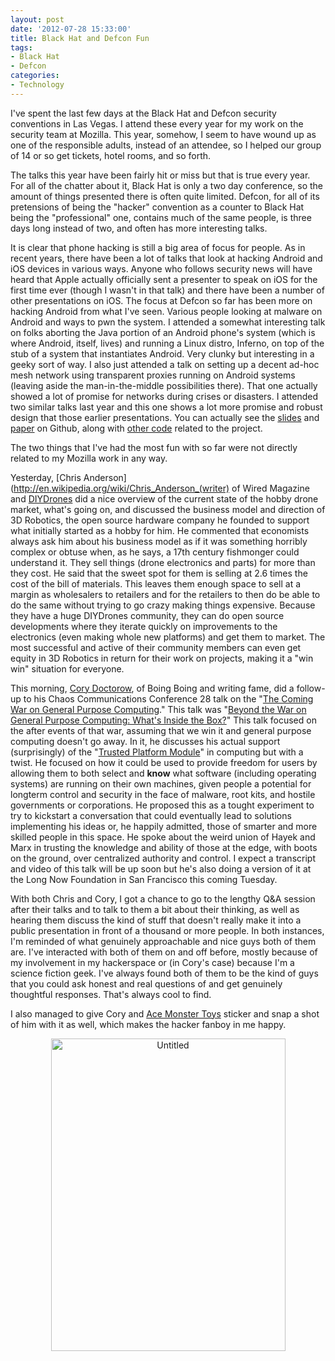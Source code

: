 ```yaml
--- 
layout: post
date: '2012-07-28 15:33:00'
title: Black Hat and Defcon Fun
tags: 
- Black Hat
- Defcon
categories:
- Technology
---
```

I've spent the last few days at the Black Hat and Defcon security conventions in Las Vegas. I attend these every year for my work on the security team at Mozilla. This year, somehow, I seem to have wound up as one of the responsible adults, instead of an attendee, so I helped our group of 14 or so get tickets, hotel rooms, and so forth. 

The talks this year have been fairly hit or miss but that is true every year. For all of the chatter about it, Black Hat is only a two day conference, so the amount of things presented there is often quite limited. Defcon, for all of its pretensions of being the "hacker" convention as a counter to Black Hat being the "professional" one, contains much of the same people, is three days long instead of two, and often has more interesting talks. 

It is clear that phone hacking is still a big area of focus for people. As in recent years, there have been a lot of talks that look at hacking Android and iOS devices in various ways. Anyone who follows security news will have heard that Apple actually officially sent a presenter to speak on iOS for the first time ever (though I wasn't in that talk) and there have been a number of other presentations on iOS. The focus at Defcon so far has been more on hacking Android from what I've seen. Various people looking at malware on Android and ways to pwn the system. I attended a somewhat interesting talk on folks aborting the Java portion of an Android phone's system (which is where Android, itself, lives) and running a Linux distro, Inferno, on top of the stub of a system that instantiates Android. Very clunky but interesting in a geeky sort of way. I also just attended a talk on setting up a decent ad-hoc mesh network using transparent proxies running on Android systems (leaving aside the man-in-the-middle possibilities there). That one actually showed a lot of promise for networks during crises or disasters. I attended two similar talks last year and this one shows a lot more promise and robust design that those earlier presentations. You can actually see the [slides](https://github.com/monk-dot/SPAN/blob/master/SPAN%20DEFCON%20XX.pptx) and [paper](https://github.com/monk-dot/SPAN/blob/master/m0nk_Off_Grid_communications_with_Android_-_DCXX_paper.pdf) on Github, along with [other code](https://github.com/monk-dot) related to the project. 

The two things that I've had the most fun with so far were not directly related to my Mozilla work in any way. 

Yesterday, [Chris Anderson](http://en.wikipedia.org/wiki/Chris_Anderson_(writer) of Wired Magazine and [DIYDrones](http://diydrones.com) did a nice overview of the current state of the hobby drone market, what's going on, and discussed the business model and direction of 3D Robotics, the open source hardware company he founded to support what initially started as a hobby for him. He commented that economists always ask him about his business model as if it was something horribly complex or obtuse when, as he says, a 17th century fishmonger could understand it. They sell things (drone electronics and parts) for more than they cost. He said that the sweet spot for them is selling at 2.6 times the cost of the bill of materials. This leaves them enough space to sell at a margin as wholesalers to retailers and for the retailers to then do be able to do the same without trying to go crazy making things expensive. Because they have a huge DIYDrones community, they can do open source developments where they iterate quickly on improvements to the electronics (even making whole new platforms) and get them to market. The most successful and active of their community members can even get equity in 3D Robotics in return for their work on projects, making it a "win win" situation for everyone.

This morning, [Cory Doctorow](http://craphound.com/bio.php), of Boing Boing and writing fame, did a follow-up to his Chaos Communications Conference 28 talk on the "[The Coming War on General Purpose Computing](http://boingboing.net/2011/12/27/the-coming-war-on-general-purp.html)." This talk was "[Beyond the War on General Purpose Computing: What's Inside the Box?](http://defcon.org/html/defcon-20/dc-20-speakers.html#Doctorow)" This talk focused on the after events of that war, assuming that we win it and general purpose computing doesn't go away. In it, he discusses his actual support (surprisingly) of the "[Trusted Platform Module](rg/wiki/Trusted_Platform_Module)" in computing but with a twist. He focused on how it could be used to provide freedom for users by allowing them to both select and **know** what software (including operating systems) are running on their own machines, given people a potential for longterm control and security in the face of malware, root kits, and hostile governments or corporations. He proposed this as a tought experiment to try to kickstart a conversation that could eventually lead to solutions implementing his ideas or, he happily admitted, those of smarter and more skilled people in this space. He spoke about the weird union of Hayek and Marx in trusting the knowledge and ability of those at the edge, with boots on the ground, over centralized authority and control. I expect a transcript and video of this talk will be up soon but he's also doing a version of it at the Long Now Foundation in San Francisco this coming Tuesday. 

With both Chris and Cory, I got a chance to go to the lengthy Q&A session after their talks and to talk to them a bit about their thinking, as well as hearing them discuss the kind of stuff that doesn't really make it into a public presentation in front of a thousand or more people. In both instances, I'm reminded of what genuinely approachable and nice guys both of them are. I've interacted with both of them on and off before, mostly because of my involvement in my hackerspace or (in Cory's case) because I'm a science fiction geek. I've always found both of them to be the kind of guys that you could ask honest and real questions of and get genuinely thoughtful responses. That's always cool to find.

I also managed to give Cory and [Ace Monster Toys](http://www.acemonstertoys.org) sticker and snap a shot of him with it as well, which makes the hacker fanboy in me happy. 

<p style="text-align:center"><a href="http://www.flickr.com/photos/albill/7663639828/" title="Untitled by albill, on Flickr"><img src="http://farm9.staticflickr.com/8164/7663639828_8c0f142543.jpg" width="375" height="500" alt="Untitled"></a></p>